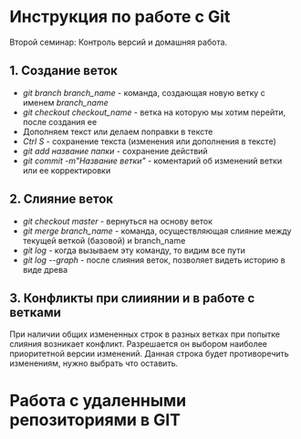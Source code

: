 # Инструкция по работе с Git
Второй семинар: Контроль версий и домашняя работа.

## 1. Создание веток

* *git branch branch_name* -  команда,  создающая  новую  ветку с именем *branch_name*
* *git checkout checkout_name* - ветка на которую мы хотим перейти, после создания ее
* Дополняем текст или делаем поправки в тексте
* *Ctrl S* - сохранение текста (изменения или дополнения в тексте)
* *git add название папки* - сохранение действий
* *git commit -m"Название ветки"* - коментарий об изменений ветки или ее корректировки

## 2. Слияние веток

* *git checkout master* - вернуться на основу веток
* *git merge branch_name* - команда, осуществляющая слияние между текущей веткой (базовой) и branch_name
* *git log* - когда вызываем эту команду, то видим все пути
* *git log --graph* - после слияния веток, позволяет видеть историю в виде древа

## 3. Конфликты при слииянии и в работе с ветками

При наличии общих измененных строк в разных ветках при попытке слияния возникает конфликт. Разрешается он выбором наиболее приоритетной версии изменений.
Данная строка будет противоречить изменениям, нужно выбрать что оставить.

# Работа с удаленными репозиториями в GIT